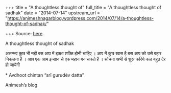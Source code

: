 +++
title = "A thoughtless thought of"
full_title = "A thoughtless thought of sadhak"
date = "2014-07-14"
upstream_url = "https://animeshnagarblog.wordpress.com/2014/07/14/a-thoughtless-thought-of-sadhak/"

+++
Source: [here](https://animeshnagarblog.wordpress.com/2014/07/14/a-thoughtless-thought-of-sadhak/).

A thoughtless thought of sadhak

असम्भव कुछ भी नही बस आप में इक्क्षा शक्ति होनी चाहिए । आप में कुछ खास है
बस आप को उसे बहार निकलना है । आप एक आम इन्सान से एक महान बन सकते है ।
सोचना अभी से शुरू करिये कल बहुत देर हो जायेगी

\* Avdhoot chintan “srī gurudèv datta”

Animesh’s blog

